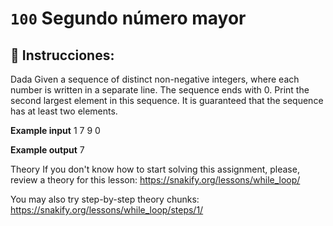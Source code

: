  # `100` Segundo número mayor

## 📝 Instrucciones:

Dada
Given a sequence of distinct non-negative integers, where each number is written in a separate line. The sequence ends with 0. Print the second largest element in this sequence. It is guaranteed that the sequence has at least two elements.

**Example input**
1
7
9
0

**Example output**
7

Theory
If you don't know how to start solving this assignment, please, review a theory for this lesson:
https://snakify.org/lessons/while_loop/   

You may also try step-by-step theory chunks:
https://snakify.org/lessons/while_loop/steps/1/